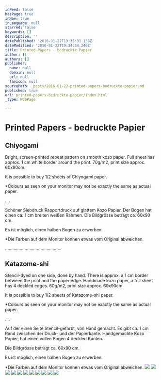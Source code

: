 ```yaml
---
inFeed: false
hasPage: true
inNav: true
inLanguage: null
starred: false
keywords: []
description: ''
datePublished: '2016-01-22T19:35:31.158Z'
dateModified: '2016-01-22T19:34:34.240Z'
title: Printed Papers - bedruckte Papier
author: []
authors: []
publisher:
  name: null
  domain: null
  url: null
  favicon: null
sourcePath: _posts/2016-01-22-printed-papers-bedruckte-papier.md
published: true
url: printed-papers-bedruckte-papier/index.html
_type: WebPage

---
```

# Printed Papers - bedruckte Papier

## Chiyogami

Bright, screen-printed repeat pattern on smooth kozo paper.  Full sheet has approx. 1 cm white border around the print.  70g/m2, print size approx. 60x90cm.

It is possible to buy 1/2 sheets of Chiyogami paper.  

\*Colours as seen on your monitor may not be exactly the same as actual paper. 

....

Schöner Siebdruck Rapportdruck auf glattem Kozo Papier. Der Bogen hat einen ca. 1 cm breiten weißen Rahmen. Die Bildgrösse beträgt ca. 60x90 cm.

Es ist möglich, einen halben Bogen zu erwerben. 

\*Die Farben auf dem Monitor können etwas vom Original abweichen.

..............................................

## Katazome-shi

Stencil-dyed on one side, done by hand.  There is approx. a 1 cm border between the print and the paper edge.  Handmade kozo paper, a full sheet has 4 deckled edges. 60g/m2, print size approx. 60x90cm

It is possible to buy 1/2 sheets of Katazome-shi paper.  

\*Colours as seen on your monitor may not be exactly the same as actual paper. 

....

Auf der einen Seite Stencil-gefärbt, von Hand gemacht. Es gibt ca. 1 cm Rand zwischen der Druck- und der Papierkante. Handgemachte Kozo Papier, hat einen vollen Bogen 4 deckled Kanten.

Die Bildgrösse beträgt ca. 60x90 cm.

Es ist möglich, einen halben Bogen zu erwerben. 

\*Die Farben auf dem Monitor können etwas vom Original abweichen.
![](https://the-grid-user-content.s3-us-west-2.amazonaws.com/ff6267ed-6265-4639-ab6e-2bdedf4aed39.jpg)
![](https://the-grid-user-content.s3-us-west-2.amazonaws.com/1d9b7212-1a16-479e-8d44-2351540e3b02.jpg)
![](https://the-grid-user-content.s3-us-west-2.amazonaws.com/ae5b6026-9693-4361-8454-c679a5e43de3.jpg)
![](https://the-grid-user-content.s3-us-west-2.amazonaws.com/7a15a899-4e7e-4c85-ae6d-a6d0127928fd.jpg)
![](https://the-grid-user-content.s3-us-west-2.amazonaws.com/b36edf88-a2b9-4554-8059-29fb5f42c75f.jpg)
![](https://the-grid-user-content.s3-us-west-2.amazonaws.com/72c9b6c6-27e4-4c32-aa3c-9b6c54dcb4ec.jpg)
![](https://the-grid-user-content.s3-us-west-2.amazonaws.com/e9dae95e-a74e-480a-a633-3c1774f6d2b2.jpg)
![](https://the-grid-user-content.s3-us-west-2.amazonaws.com/2be737a7-792f-4b6f-961a-c6f40aa7bb2d.jpg)
![](https://the-grid-user-content.s3-us-west-2.amazonaws.com/e8f93d3c-f243-4fdd-89d0-6b448ac3447b.jpg)
![](https://the-grid-user-content.s3-us-west-2.amazonaws.com/28785bed-dc01-43af-a741-5acc2242ae76.jpg)
![](https://the-grid-user-content.s3-us-west-2.amazonaws.com/61a4a591-c940-41c9-9240-9413bf52ef4f.jpg)